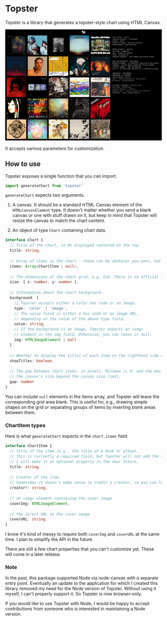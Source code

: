 # Topster

Topster is a library that generates a topster-style chart using HTML Canvas.

![example chart](/example_chart.png)

It accepts various parameters for customization.

## How to use

Topster exposes a single function that you can import:

```js
import generateChart from 'topster'
```

`generateChart` expects two arguments.

1. A canvas. It should be a standard HTML Canvas element of the `HTMLCanvasElement` type. It doesn't matter whether you send a blank canvas or one with stuff drawn on it, but keep in mind that Topster will resize the canvas to match the chart content.

2. An object of type `Chart` containing chart data.

```ts
interface Chart {
  // Title of the chart, to be displayed centered on the top
  title: string,

  // Array of items in the chart - these can be whatever you want, not just music or movies.
  items: Array<ChartItem | null>,

  // The dimensions of the chart grid, e.g. 5x5. There is no official limit to size, but I've only tested it at max 10x10.
  size: { x: number, y: number },

  // Information about the chart background.
  background: {
    // Topster accepts either a color hex code or an image.
    type: 'color' | 'image',
    // The value field is either a hex code or an image URL,
    // depending on the value of the above type field.
    value: string,
    // If the background is an image, Topster expects an <img>
    // element in the img field. Otherwise, you can leave it null.
    img: HTMLImageElement | null
  }

  // Whether to display the titles of each item on the righthand side of the chart
  showTitles: boolean,

  // The gap between chart items, in pixels. Minimum is 0, and the max should in theory be the amount that brings
  // the canvas's size beyond the canvas size limit.
  gap: number
}
```

You can include `null` elements in the items array, and Topster will leave the corresponding grid area blank. This is useful for, e.g., drawing simple shapes on the grid or separating groups of items by inserting blank areas between them.

### ChartItem types

Here is what `generateChart` expects in the `chart.items` field:

```ts
interface ChartItem {
  // Title of the item (e.g., the title of a book or album).
  // This is currently a required field, but Topster will not add the top margin if the title is an empty string.
  // I will make it an optional property in the near future.
  title: string,

  // Creator of the item.
  // Sometimes it doesn't make sense to credit a creator, so you can leave this field blank.
  creator?: string,

  // an <img> element containing the cover image
  coverImg: HTMLImageElement,

  // the direct URL to the cover image
  coverURL: string
}
```

I know it's kind of messy to require both `coverImg` and `coverURL` at the same time. I plan to simplify the API in the future.

There are still a few chart properties that you can't customize yet. These will come in a later release.

### Note

In the past, this package supported Node via node-canvas with a separate entry point. Eventually an update to the application for which I created this library removed my need for the Node version of Topster. Without using it myself, I can't properly support it. So Topster is now browser-only.

If you would like to use Topster with Node, I would be happy to accept contributions from someone who is interested in maintaining a Node version.
